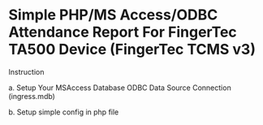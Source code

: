 <h1>Simple PHP/MS Access/ODBC Attendance Report For FingerTec TA500 Device (FingerTec TCMS v3)</h1>

Instruction

a. Setup Your MSAccess Database ODBC Data Source Connection (ingress.mdb)

b. Setup simple config in php file
